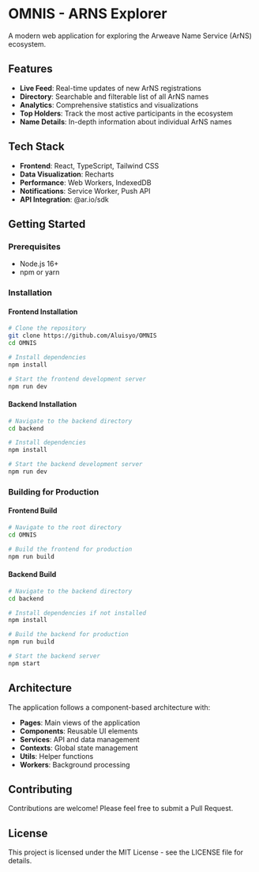 # OMNIS - ARNS Explorer

A modern web application for exploring the Arweave Name Service (ArNS) ecosystem.

## Features

- **Live Feed**: Real-time updates of new ArNS registrations
- **Directory**: Searchable and filterable list of all ArNS names
- **Analytics**: Comprehensive statistics and visualizations
- **Top Holders**: Track the most active participants in the ecosystem
- **Name Details**: In-depth information about individual ArNS names

## Tech Stack

- **Frontend**: React, TypeScript, Tailwind CSS
- **Data Visualization**: Recharts
- **Performance**: Web Workers, IndexedDB
- **Notifications**: Service Worker, Push API
- **API Integration**: @ar.io/sdk

## Getting Started

### Prerequisites

- Node.js 16+
- npm or yarn

### Installation

#### Frontend Installation

```bash
# Clone the repository
git clone https://github.com/Aluisyo/OMNIS
cd OMNIS

# Install dependencies
npm install

# Start the frontend development server
npm run dev
```

#### Backend Installation

```bash
# Navigate to the backend directory
cd backend

# Install dependencies
npm install

# Start the backend development server
npm run dev
```

### Building for Production

#### Frontend Build

```bash
# Navigate to the root directory
cd OMNIS

# Build the frontend for production
npm run build
```

#### Backend Build

```bash
# Navigate to the backend directory
cd backend

# Install dependencies if not installed
npm install

# Build the backend for production
npm run build

# Start the backend server
npm start
```

## Architecture

The application follows a component-based architecture with:

- **Pages**: Main views of the application
- **Components**: Reusable UI elements
- **Services**: API and data management
- **Contexts**: Global state management
- **Utils**: Helper functions
- **Workers**: Background processing

## Contributing

Contributions are welcome! Please feel free to submit a Pull Request.

## License

This project is licensed under the MIT License - see the LICENSE file for details. 